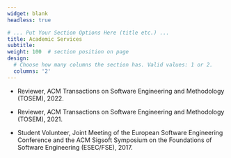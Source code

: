 ```yaml
---
widget: blank
headless: true

# ... Put Your Section Options Here (title etc.) ...
title: Academic Services
subtitle:
weight: 100  # section position on page
design:
  # Choose how many columns the section has. Valid values: 1 or 2.
  columns: '2'
---
```


- Reviewer, ACM Transactions on Software Engineering and Methodology (TOSEM), 2022.


- Reviewer, ACM Transactions on Software Engineering and Methodology (TOSEM), 2021.

- Student Volunteer, Joint Meeting of the European Software Engineering Conference and the ACM Sigsoft Symposium on the Foundations of Software Engineering (ESEC/FSE), 2017.

